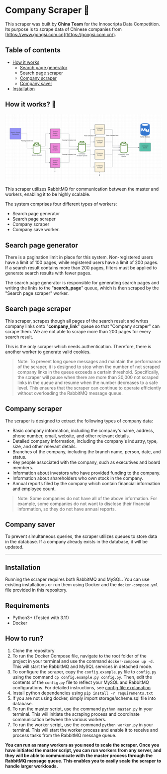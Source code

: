 ﻿# Company Scraper 🚀

This scraper was built by **China Team** for the Innoscripta Data Competition. Its purpose is to scrape data of Chinese companies from [https://www.gongsi.com.cn](https://gongsi.com.cn/).

## Table of contents

* [How it works](#how-it-works-)
  * [Search page generator](#search-page-generator-)
  * [Search page scraper](#search-page-scraper-)
  * [Company scraper](#company-scraper-)
  * [Company saver](#company-saver-)
* [Installation](#installation)

## How it works? 🤔

![image.png](assets/flow.png)

This scraper utilizes RabbitMQ for communication between the master and workers, enabling it to be highly scalable.

The system comprises four different types of workers:

* Search page generator
* Search page scraper
* Company scraper
* Company save worker.

## Search page generator 

There is a pagination limit in place for this system. Non-registered users have a limit of 100 pages, while registered users have a limit of 200 pages. 
If a search result contains more than 200 pages, filters must be applied to generate search results with fewer pages.

The search page generator is responsible for generating search pages and writing the links to the "**search\_page**" queue, which is then scraped by the "Search page scraper" worker.

## Search page scraper 

This scraper, scrapes though all pages of the search result and writes company links onto "**company_link**" queue so that "Company scraper" can scrape them. We are not able to scrape more than 200 pages for every search result. 

This is the only scraper which needs authentication. Therefore, there is another worker to generate valid cookies.

> Note: To prevent long queue messages and maintain the performance of the scraper, it is designed to stop when the number of not scraped company links in the queue exceeds a certain threshold. Specifically, the scraper will pause when there are more than 30,000 not scraped links in the queue and resume when the number decreases to a safe level. This ensures that the scraper can continue to operate efficiently without overloading the RabbitMQ message queue.

## Company scraper

The scraper is designed to extract the following types of company data:

* Basic company information, including the company's name, address, phone number, email, website, and other relevant details.
* Detailed company information, including the company's industry, type, size, and other relevant details.
* Branches of the company, including the branch name, person, date, and status.
* Key people associated with the company, such as executives and board members.
* Information about investors who have provided funding to the company.
* Information about shareholders who own stock in the company.
* Annual reports filed by the company which contain financial information and employee count.

> Note: Some companies do not have all of the above information. For example, some companies do not want to disclose their financial information, so they do not have annual reports.

## Company saver 

To prevent simultaneous queries, the scraper utilizes queues to store data in the database. If a company already exists in the database, it will be updated.

---



## Installation

Running the scraper requires both RabbitMQ and MySQL. You can use existing installations or run them using Docker and the `docker-compose.yml` file provided in this repository.

## Requirements

* Python3+ (Tested with 3.11)
* Docker

## How to run?

1. Clone the repository
2. To run the Docker Compose file, navigate to the root folder of the project in your terminal and use the command `docker-compose up -d`. This will start the RabbitMQ and MySQL services in detached mode.
3. To configure the scraper, copy the `config.example.py` file to `config.py` using the command `cp config.example.py config.py`. Then, edit the contents of the `config.py` file to reflect your MySQL and RabbitMQ configurations. For detailed instructions, see [config file explanation](assets/docs/config.md)
4. Install python dependencies using `pip install -r requirements.txt`
5. If you are not using docker, simply import storage/scheme.sql file into database.
6. To run the master script, use the command `python master.py` in your terminal. This will initiate the scraping process and coordinate communication between the various workers.
7. To run the worker script, use the command `python worker.py` in your terminal. This will start the worker process and enable it to receive and process tasks from the RabbitMQ message queue.

**You can run as many workers as you need to scale the scraper. Once you have initiated the master script, you can run workers from any server, and they will be able to communicate with the master process through the RabbitMQ message queue. This enables you to easily scale the scraper to handle larger workloads.**
